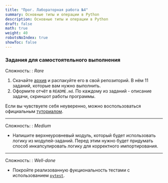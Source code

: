 ```yaml
---
title: "Прог. Лабораторная работа №4"
summary: Основные типы и операции в Python
description: Основные типы и операции в Python
draft: false
math: true
weight: 40
robotsNoIndex: true
showToc: false
---
```


### Задания для самостоятельного выполнения

Сложность:
: *Rare*

1. Скачайте [архив](/prog_pm/lab04.zip) и распакуйте его в свой репозиторий. В нём 11 заданий, которые вам нужно выполнить.
2. Оформите отчёт в `README.md`. По каждому из заданий - описание задачи, скриншот работы программы.

Если вы чувствуете себя неуверенно, можно воспользоваться официальным [туториалом](https://docs.python.org/3/tutorial/).

---

Сложность:
: *Medium*  

* Напишите верхнеуровневый модуль, который будет использовать логику из модулей-заданий. Перед этим нужно будет придумать способ инкапсулировать логику для корректного импортирования.

---

Сложность:
: *Well-done*  

* Покройте реализованную фукциональность тестами с использованием [`pytest`](https://docs.pytest.org/en/latest/).
